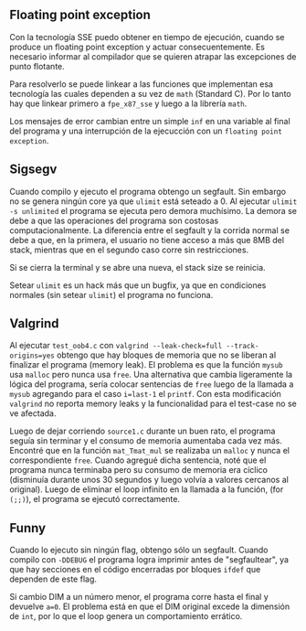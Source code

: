 ## Floating point exception
Con la tecnología SSE puedo obtener en tiempo de ejecución, cuando se produce
un floating point exception y actuar consecuentemente. Es necesario
informar al compilador que se quieren atrapar las excepciones de punto flotante.

Para resolverlo se puede linkear a las funciones que implementan esa tecnología
las cuales dependen a su vez de `math` (Standard C). Por lo tanto hay que linkear
primero a `fpe_x87_sse` y luego a la librería `math`.

Los mensajes de error cambian entre un simple `inf` en una variable al final
del programa y una interrupción de la ejecucción con un `floating point exception`.

## Sigsegv
Cuando compilo y ejecuto el programa obtengo un segfault. Sin embargo no se
genera ningún core ya que `ulimit` está seteado a 0. Al ejecutar `ulimit -s unlimited`
el programa se ejecuta pero demora muchísimo. La demora se debe a que las
operaciones del programa son costosas computacionalmente. La diferencia entre el
segfault y la corrida normal se debe a que, en la primera, el usuario no tiene
acceso a más que 8MB del stack, mientras que en el segundo caso corre sin
restricciones.

Si se cierra la terminal y se abre una nueva, el stack size se reinicia.

Setear `ulimit` es un hack más que un bugfix, ya que en condiciones normales
(sin setear `ulimit`) el programa no funciona.

## Valgrind
Al ejecutar `test_oob4.c` con `valgrind --leak-check=full --track-origins=yes`
obtengo que hay bloques de memoria que no se liberan al finalizar el programa
(memory leak). El problema es que la función `mysub` usa `malloc` pero nunca
usa `free`. Una alternativa que cambia ligeramente la lógica del programa, sería
colocar sentencias de `free` luego de la llamada a `mysub` agregando para el
caso `i=last-1` el `printf`. Con esta modificación `valgrind` no reporta memory
leaks y la funcionalidad para el test-case no se ve afectada.

Luego de dejar corriendo `source1.c` durante un buen rato, el programa seguía
sin terminar y el consumo de memoria aumentaba cada vez más. Encontré que en
la función `mat_Tmat_mul` se realizaba un `malloc` y nunca el correspondiente
`free`. Cuando agregué dicha sentencia, noté que el programa nunca terminaba
pero su consumo de memoria era cíclico (disminuía durante unos 30 segundos y
luego volvía a valores cercanos al original). Luego de eliminar el loop
infinito en la llamada a la función, (for `(;;)`), el programa se ejecutó
correctamente.

## Funny
Cuando lo ejecuto sin ningún flag, obtengo sólo un segfault. Cuando compilo con
`-DDEBUG` el programa logra imprimir antes de "segfaultear", ya que hay secciones
en el código encerradas por bloques `ifdef` que dependen de este flag.

Si cambio DIM a un número menor, el programa corre hasta el final y
devuelve `a=0`. El problema está en que el DIM original excede la dimensión de
`int`, por lo que el loop genera un comportamiento errático.
